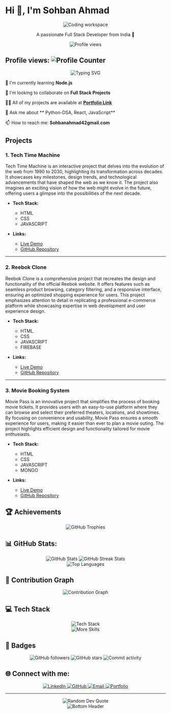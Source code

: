 # Hi 👋, I'm Sohban Ahmad

<div align="center">
  <img src="https://images.unsplash.com/photo-1555066931-bf19f8fd1085?auto=format&fit=crop&w=1200&h=400&q=80" alt="Coding workspace" />
  
  <p>A passionate Full Stack Developer from India 🚀</p>

  <p align="center">
    <img src="https://komarev.com/ghpvc/?username=Sohban2612&label=Profile%20views&color=0e75b6&style=flat" alt="Profile views" />
  </p>
</div>

## Profile views: ![Profile Counter](https://profile-counter.glitch.me/Sohban2612/count.svg)

<div align="center">
  <img src="https://readme-typing-svg.herokuapp.com?font=Fira+Code&weight=600&size=24&duration=3000&pause=1000&color=6366F1&center=true&vCenter=true&random=false&width=500&height=100&lines=Full+Stack+Developer;MERN+Stack+Developer;Problem+Solver;" alt="Typing SVG" />
</div>

🌱 I'm currently learning **Node.js**

👯 I'm looking to collaborate on **Full Stack Projects**

👨‍💻 All of my projects are available at **[Portfolio Link](https://sohban-ahmad.netlify.app/)**

💬 Ask me about ** Python-DSA, React, JavaScript**

📫 How to reach me: **Sohbanahmad42gmail.com**


##  Projects

### 1. Tech Time Machine 

Tech Time Machine is an interactive project that delves into the evolution of the web from 1990 to 2030, highlighting its transformation across decades. It showcases key milestones, design trends, and technological advancements that have shaped the web as we know it. The project also imagines an exciting vision of how the web might evolve in the future, offering users a glimpse into the possibilities of the next decade.

- **Tech Stack:**
  - HTML
  - CSS
  - JAVASCRIPT


- **Links:**
  - [Live Demo](https://techtimemachine.netlify.app/pages/login.html)
  - [GitHub Repository](https://github.com/official-shashank/TechTimeMachine)

---

### 2. Reebok Clone 

Reebok Clone is a comprehensive project that recreates the design and functionality of the official Reebok website. It offers features such as seamless product browsing, category filtering, and a responsive interface, ensuring an optimized shopping experience for users. This project emphasizes attention to detail in replicating a professional e-commerce platform while showcasing expertise in web development and user experience design.

- **Tech Stack:**
  - HTML
  - CSS
  - JAVASCRIPT
  - FIREBASE


- **Links:**
  - [Live Demo](https://reebokclones.netlify.app/)
  - [GitHub Repository](https://github.com/Ranjeet7875/Backend_Busters_B41)

---

### 3. Movie Booking System

Movie Pass is an innovative project that simplifies the process of booking movie tickets. It provides users with an easy-to-use platform where they can browse and select their preferred theaters, locations, and showtimes. By focusing on convenience and usability, Movie Pass ensures a smooth experience for users, making it easier than ever to plan a movie outing. The project highlights efficient design and functionality tailored for movie enthusiasts.

- **Tech Stack:**
  - HTML
  - CSS
  - JAVASCRIPT
  - MONGO

- **Links:**
  - [Live Demo](https://movie-booking-solar-sparks.netlify.app/pages/home)
  - [GitHub Repository](https://github.com/ANKIT9761/Movie-Booking-System)


## 🏆 Achievements

<p align="center">
  <img src="https://github-profile-trophy.vercel.app/?username=Sohban2612&theme=algolia&no-frame=false&no-bg=true&margin-w=4&row=1" alt="GitHub Trophies"/>
</p>

## 📊 GitHub Stats:

<div align="center">
  <img src="https://github-readme-stats.vercel.app/api?username=Sohban2612&show_icons=true&theme=tokyonight&hide_border=true&include_all_commits=true&count_private=true" alt="GitHub Stats" />
  <img src="https://github-readme-streak-stats.herokuapp.com/?user=Sohban2612&theme=tokyonight&hide_border=true" alt="GitHub Streak Stats" />
</div>

<div align="center">
  <img src="https://github-readme-stats.vercel.app/api/top-langs/?username=Sohban2612&theme=tokyonight&hide_border=true&include_all_commits=true&count_private=true&layout=compact" alt="Top Languages" />
</div>

## 🌟 Contribution Graph

<div align="center">
  <img src="https://github-readme-activity-graph.vercel.app/graph?username=Sohban2612&theme=tokyo-night&hide_border=true&custom_title=Contribution%20Graph" alt="Contribution Graph" />
</div>

## 💻 Tech Stack

<div align="center">
  <img src="https://skillicons.dev/icons?i=react,mongodb,js,html,css,git,netlify" alt="Tech Stack" /><br/>
  <img src="https://skillicons.dev/icons?i=tailwind,redux,mysql,python,firebase" alt="More Skills" />
</div>

## 🏅 Badges

<div align="center">
  <img src="https://img.shields.io/github/followers/Sohban2612?style=social" alt="GitHub followers" />
  <img src="https://img.shields.io/github/stars/Sohban2612?style=social" alt="GitHub stars" />
  <img src="https://img.shields.io/github/commit-activity/m/Sohban2612/Sohban2612" alt="Commit activity" />
</div>

## 🌐 Connect with me:

<div align="center">
  <a href="https://www.linkedin.com/in/sohban-ahmad-71b40822a/" target="_blank">
    <img src="https://img.shields.io/badge/LinkedIn-0077B5?style=for-the-badge&logo=linkedin&logoColor=white" alt="LinkedIn" />
  </a>
  <a href="https://github.com/Sohban2612" target="_blank">
    <img src="https://img.shields.io/badge/GitHub-100000?style=for-the-badge&logo=github&logoColor=white" alt="GitHub" />
  </a>
  <a href="mailto:sohbanahmad42@gmail.com">
    <img src="https://img.shields.io/badge/Email-D14836?style=for-the-badge&logo=gmail&logoColor=white" alt="Email" />
  </a>
  <a href="https://sohban-ahmad.netlify.app/" target="_blank">
    <img src="https://img.shields.io/badge/Portfolio-FF5722?style=for-the-badge&logo=todoist&logoColor=white" alt="Portfolio" />
  </a>
</div>

---

<div align="center">
  <img src="https://quotes-github-readme.vercel.app/api?type=horizontal&theme=tokyonight" alt="Random Dev Quote" />
</div>

<div align="center">
  <img src="https://raw.githubusercontent.com/Trilokia/Trilokia/379277808c61ef204768a61bbc5d25bc7798ccf1/bottom_header.svg" alt="Bottom Header" />
</div>